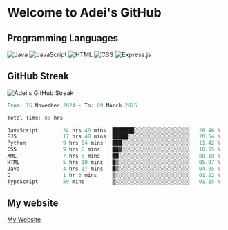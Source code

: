 # Welcome to Adei's GitHub

## Programming Languages
![Java](https://img.shields.io/badge/Java-007396?style=flat-square&logo=java&logoColor=white)
![JavaScript](https://img.shields.io/badge/JavaScript-F7DF1E?style=flat-square&logo=javascript&logoColor=black)
![HTML](https://img.shields.io/badge/HTML-E34F26?style=flat-square&logo=html5&logoColor=white)
![CSS](https://img.shields.io/badge/CSS-1572B6?style=flat-square&logo=css3&logoColor=white)
![Express.js](https://img.shields.io/badge/Express.js-000000?style=flat-square&logo=express&logoColor=white)


## GitHub Streak
![Adei's GitHub Streak](https://github-readme-streak-stats.herokuapp.com/?user=AdeiTamayo&hide_border=true)

<!--START_SECTION:waka-->

```rust
From: 15 November 2024 - To: 09 March 2025

Total Time: 86 hrs

JavaScript        24 hrs 40 mins  ███████░░░░░░░░░░░░░░░░░░   28.46 %
EJS               17 hrs 48 mins  █████░░░░░░░░░░░░░░░░░░░░   20.54 %
Python            9 hrs 54 mins   ███░░░░░░░░░░░░░░░░░░░░░░   11.42 %
CSS               9 hrs 8 mins    ██▓░░░░░░░░░░░░░░░░░░░░░░   10.55 %
XML               7 hrs 5 mins    ██░░░░░░░░░░░░░░░░░░░░░░░   08.18 %
HTML              5 hrs 10 mins   █▒░░░░░░░░░░░░░░░░░░░░░░░   05.97 %
Java              4 hrs 17 mins   █▒░░░░░░░░░░░░░░░░░░░░░░░   04.95 %
C                 1 hr 3 mins     ▒░░░░░░░░░░░░░░░░░░░░░░░░   01.22 %
TypeScript        59 mins         ▒░░░░░░░░░░░░░░░░░░░░░░░░   01.15 %
```

<!--END_SECTION:waka-->

## My website
[My Website](https://adei.eus)



